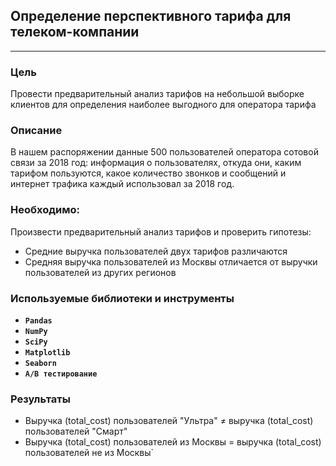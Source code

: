 ﻿## Определение перспективного тарифа для телеком-компании

---

### Цель
Провести предварительный анализ тарифов на небольшой выборке клиентов для определения наиболее выгодного для оператора тарифа

### Описание
В нашем распоряжении данные 500 пользователей оператора сотовой связи за 2018 год: информация о пользователях, откуда они, каким тарифом пользуются, какое количество звонков и сообщений и интернет трафика каждый использовал за 2018 год.

### Необходимо:

Произвести предварительный анализ тарифов и проверить гипотезы:
- Средние выручка пользователей двух тарифов различаются
- Средняя выручка пользователей из Москвы отличается от выручки пользователей из других регионов

### Используемые библиотеки и инструменты
- **`Pandas`**
- **`NumPy`**
- **`SciPy`**
- **`Matplotlib`**
- **`Seaborn`**
- **`A/B тестирование`**

### Результаты
- Выручка (total_cost) пользователей "Ультра" ≠ выручка (total_cost) пользователей "Смарт"
- Выручка (total_cost) пользователей из Москвы = выручка (total_cost) пользователей не из Москвы`
